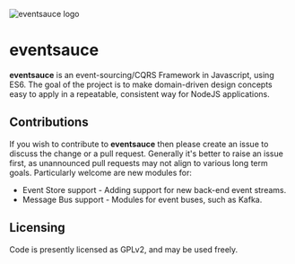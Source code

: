 ![eventsauce logo](manual/logo_full.png?raw=true "eventsauce logo")

# eventsauce
**eventsauce** is an event-sourcing/CQRS Framework in Javascript, 
using ES6. The goal of the project is to make domain-driven
design concepts easy to apply in a repeatable, consistent way
for NodeJS applications.

## Contributions
If you wish to contribute to **eventsauce** then please create an
issue to discuss the change or a pull request. Generally it's better
to raise an issue first, as unannounced pull requests may not
align to various long term goals. Particularly welcome are new
modules for:

  * Event Store support - Adding support for new back-end event streams.
  * Message Bus support - Modules for event buses, such as Kafka.
 
## Licensing
Code is presently licensed as GPLv2, and may be used freely. 



